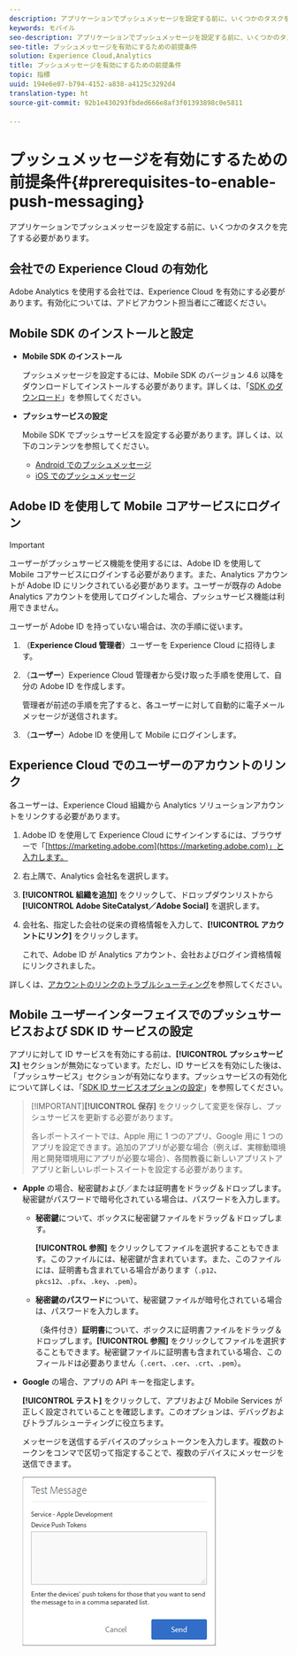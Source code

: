 ```yaml
---
description: アプリケーションでプッシュメッセージを設定する前に、いくつかのタスクを完了する必要があります。
keywords: モバイル
seo-description: アプリケーションでプッシュメッセージを設定する前に、いくつかのタスクを完了する必要があります。
seo-title: プッシュメッセージを有効にするための前提条件
solution: Experience Cloud,Analytics
title: プッシュメッセージを有効にするための前提条件
topic: 指標
uuid: 194e6e07-b794-4152-a838-a4125c3292d4
translation-type: ht
source-git-commit: 92b1e430293fbded666e8af3f01393898c0e5811

---
```



# プッシュメッセージを有効にするための前提条件{#prerequisites-to-enable-push-messaging}

アプリケーションでプッシュメッセージを設定する前に、いくつかのタスクを完了する必要があります。

## 会社での Experience Cloud の有効化

Adobe Analytics を使用する会社では、Experience Cloud を有効にする必要があります。有効化については、アドビアカウント担当者にご確認ください。

## Mobile SDK のインストールと設定

* **Mobile SDK のインストール**

   プッシュメッセージを設定するには、Mobile SDK のバージョン 4.6 以降をダウンロードしてインストールする必要があります。詳しくは、「[SDK のダウンロード](/help/using/c-manage-app-settings/c-mob-confg-app/t-config-analytics/download-sdk.md)」を参照してください。

* **プッシュサービスの設定**

   Mobile SDK でプッシュサービスを設定する必要があります。詳しくは、以下のコンテンツを参照してください。

   * [Android でのプッシュメッセージ](/help/android/messaging-main/push-messaging/push-messaging.md)
   * [iOS でのプッシュメッセージ](/help/ios/messaging-main/push-messaging/push-messaging.md)

## Adobe ID を使用して Mobile コアサービスにログイン

>[!IMPORTANT]
>
>ユーザーがプッシュサービス機能を使用するには、Adobe ID を使用して Mobile コアサービスにログインする必要があります。また、Analytics アカウントが Adobe ID にリンクされている必要があります。ユーザーが既存の Adobe Analytics アカウントを使用してログインした場合、プッシュサービス機能は利用できません。

ユーザーが Adobe ID を持っていない場合は、次の手順に従います。

1. （**Experience Cloud 管理者**）ユーザーを Experience Cloud に招待します。

1. （**ユーザー**）Experience Cloud 管理者から受け取った手順を使用して、自分の Adobe ID を作成します。

   管理者が前述の手順を完了すると、各ユーザーに対して自動的に電子メールメッセージが送信されます。

1. （**ユーザー**）Adobe ID を使用して Mobile にログインします。

## Experience Cloud でのユーザーのアカウントのリンク

各ユーザーは、Experience Cloud 組織から Analytics ソリューションアカウントをリンクする必要があります。

1. Adobe ID を使用して Experience Cloud にサインインするには、ブラウザーで「[https://marketing.adobe.com](https://marketing.adobe.com)」と入力します。

1. 右上隅で、Analytics 会社名を選択します。

1. **[!UICONTROL 組織を追加]** をクリックして、ドロップダウンリストから **[!UICONTROL Adobe SiteCatalyst／Adobe Social]** を選択します。

1. 会社名、指定した会社の従来の資格情報を入力して、**[!UICONTROL アカウントにリンク]** をクリックします。

   これで、Adobe ID が Analytics アカウント、会社およびログイン資格情報にリンクされました。

詳しくは、[アカウントのリンクのトラブルシューティング](https://marketing.adobe.com/resources/help/ja_JP/mcloud/organizations.html)を参照してください。

## Mobile ユーザーインターフェイスでのプッシュサービスおよび SDK ID サービスの設定

アプリに対して ID サービスを有効にする前は、**[!UICONTROL プッシュサービス]** セクションが無効になっています。ただし、ID サービスを有効にした後は、「プッシュサービス」セクションが有効になります。プッシュサービスの有効化について詳しくは、「[SDK ID サービスオプションの設定](/help/using/c-manage-app-settings/c-mob-confg-app/t-config-visitor.md)」を参照してください。

>[!IMPORTANT]**[!UICONTROL 保存]** をクリックして変更を保存し、プッシュサービスを更新する必要があります。
>
>各レポートスイートでは、Apple 用に 1 つのアプリ、Google 用に 1 つのアプリを設定できます。追加のアプリが必要な場合（例えば、実稼動環境用と開発環境用にアプリが必要な場合）、各間教養に新しいアプリストアアプリと新しいレポートスイートを設定する必要があります。

* **Apple** の場合、秘密鍵および／または証明書をドラッグ＆ドロップします。秘密鍵がパスワードで暗号化されている場合は、パスワードを入力します。

   * **秘密鍵**&#x200B;について、ボックスに秘密鍵ファイルをドラッグ＆ドロップします。

      **[!UICONTROL 参照]** をクリックしてファイルを選択することもできます。このファイルには、秘密鍵が含まれています。また、このファイルには、証明書も含まれている場合があります（`.p12`、`pkcs12`、`.pfx`、`.key`、`.pem`）。

   * **秘密鍵のパスワード**&#x200B;について、秘密鍵ファイルが暗号化されている場合は、パスワードを入力します。

      （条件付き）**証明書**&#x200B;について、ボックスに証明書ファイルをドラッグ＆ドロップします。**[!UICONTROL 参照]** をクリックしてファイルを選択することもできます。秘密鍵ファイルに証明書も含まれている場合、このフィールドは必要ありません（`.cert`、`.cer`、`.crt`、`.pem`）。

* **Google** の場合、アプリの API キーを指定します。

   **[!UICONTROL テスト]** をクリックして、アプリおよび Mobile Services が正しく設定されていることを確認します。このオプションは、デバッグおよびトラブルシューティングに役立ちます。

   メッセージを送信するデバイスのプッシュトークンを入力します。複数のトークンをコンマで区切って指定することで、複数のデバイスにメッセージを送信できます。

   ![プッシュテストメッセージ](assets/push_test_list.png)
